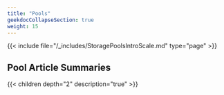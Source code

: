 ```yaml
---
title: "Pools"
geekdocCollapseSection: true
weight: 15
---
```


{{< include file="/_includes/StoragePoolsIntroScale.md" type="page" >}}

## Pool Article Summaries

{{< children depth="2" description="true" >}}
